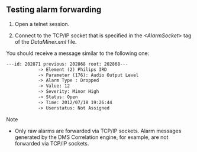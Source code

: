 ## Testing alarm forwarding

1. Open a telnet session.

2. Connect to the TCP/IP socket that is specified in the *\<AlarmSocket>* tag of the *DataMiner.xml* file.

You should receive a message similar to the following one:

```txt
---id: 202871 previous: 202868 root: 202868---
            -> Element (2) Philips IRD                    
            -> Parameter (176): Audio Output Level        
            -> Alarm Type : Dropped                       
            -> Value: 12                                  
            -> Severity: Minor High                       
            -> Status: Open                               
            -> Time: 2012/07/18 19:26:44                  
            -> Userstatus: Not Assigned                   
```

> [!NOTE]
> -  Only raw alarms are forwarded via TCP/IP sockets. Alarm messages generated by the DMS Correlation engine, for example, are not forwarded via TCP/IP sockets.
>
